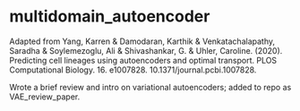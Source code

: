 # multidomain_autoencoder

Adapted from 
Yang, Karren & Damodaran, Karthik & Venkatachalapathy, Saradha & Soylemezoglu, Ali & Shivashankar, G. & Uhler, Caroline. (2020). Predicting cell lineages using autoencoders and optimal transport. PLOS Computational Biology. 16. e1007828. 10.1371/journal.pcbi.1007828. 

Wrote a brief review and intro on variational autoencoders; added to repo as VAE_review_paper.
